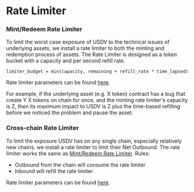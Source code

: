 # Rate Limiter

### Mint/Redeem Rate Limiter

To limit the worst case exposure of USDV to the technical issues of underlying assets, we install a rate limiter to both the minting and redemption process of assets. The Rate Limiter is designed as a token bucket with a capacity and per second refill rate.&#x20;

```
limiter_budget = min(capacity, remaining + refill_rate * time_lapsed)
```

Rate limiter parameters can be found [here](../what-is-usdv/parameters.md).

For example, if the underlying asset (e.g. X token) contract has a bug that create Y X tokens on chain for once, and the minting rate limiter's capacity is Z, then its maximum impact to USDV is Z plus the time-based refilling before we noticed the problem and pause the asset.&#x20;



### Cross-chain Rate Limiter

To limit the exposure USDV has on any single chain, especially relatively new chains, we install a rate limiter to limit their Net Outbound. The rate limiter works the same as [Mint/Redeem Rate Limiter](risk-control.md#mint-redeem-rate-limiter). Rules:

* Outbound from the chain will consume the rate limiter
* Inbound will refill the rate limiter

Rate limiter parameters can be found [here](../what-is-usdv/parameters.md).


